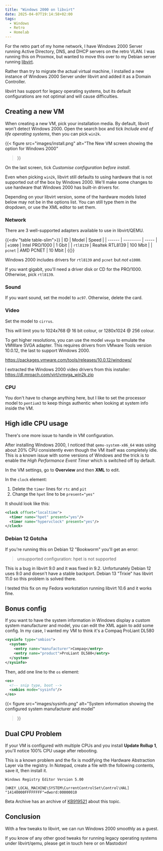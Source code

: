 ```yaml
---
title: "Windows 2000 on libvirt"
date: 2025-04-07T19:14:58+02:00
tags:
  - Windows
  - Retro
  - Homelab
---
```


For the retro part of my home network, I have Windows 2000 Server running
Active Directory, DNS, and DHCP servers on the retro VLAN.
I was running this on Proxmox, but wanted to move this over to my Debian server running [libvirt].

Rather than try to migrate the actual virtual machine, I installed a new instance
of Windows 2000 Server under libvirt and added it as a Domain Controller.

libvirt has support for legacy operating systems, but its default configurations
are not optimal and will cause difficulties.

[libvirt]: https://libvirt.org/

## Creating a new VM

When creating a new VM, pick your installation media. By default, libvirt won't
detect Windows 2000. Open the search box and tick *Include end of life operating systems*,
then you can pick `win2k`.

{{< figure
    src="images/install.png"
    alt="The New VM screen showing the option for Windows 2000"
>}}

On the last screen, tick *Customise configuration before install*.

Even when picking `win2k`, libvirt still defaults to using hardware that is not
supported out of the box by Windows 2000. We'll make some changes to use hardware
that Windows 2000 has built-in drivers for.

Depending on your libvirt version, some of the hardware models listed below may
not be in the options list. You can still type them in the dropdown, or use the XML
editor to set them.

### Network

There are 3 well-supported adapters available to use in libvirt/QEMU.

{{<div "table table-slim">}}
| ID          | Model            | Speed    |
| ------      | ---------        | -----    |
| `e1000`     | Intel PRO/1000   | 1 Gbit   |
| `rtl8139`   | Realtek RTL8139  | 100 Mbit |
| `pcnet`     | AMD PCNET        | 10 Mbit  |
{{</div>}}

Windows 2000 includes drivers for `rtl8139` and `pcnet` but *not* `e1000`.

If you want gigabit, you'll need a driver disk or CD for the PRO/1000. Otherwise, pick `rtl8139`.

### Sound

If you want sound, set the model to `ac97`. Otherwise, delete the card.

### Video

Set the model to `cirrus`.

This will limit you to 1024x768 @ 16 bit colour, or 1280x1024 @ 256 colour.

To get higher resolutions, you can use the model `vmvga` to emulate the VMWare SVGA adapter.
This requires drivers from VMware Tools version 10.0.12, the last to support Windows 2000.

https://packages.vmware.com/tools/releases/10.0.12/windows/

I extracted the Windows 2000 video drivers from this installer:
https://dl.mroach.com/virt/vmvga_win2k.zip

### CPU

You don't have to change anything here, but I like to set the processor model to `pentium3`
to keep things authentic when looking at system info inside the VM.

## High idle CPU usage

There's one more issue to handle in VM configuration.

After installing Windows 2000, I noticed that `qemu-system-x86_64` was using about
20% CPU consistently even though the VM itself was completely idle.
This is a known issue with some versions of Windows and the trick is to enable
the *High Performance Event Timer* which is switched off by default.

In the VM settings, go to **Overview** and then **XML** to edit.

In the `clock` element:

1. Delete the `timer` lines for `rtc` and `pit`
2. Change the `hpet` line to be `present="yes"`

It should look like this:

```xml
<clock offset="localtime">
  <timer name="hpet" present="yes"/>
  <timer name="hypervclock" present="yes"/>
</clock>
```

### Debian 12 Gotcha

If you're running this on Debian 12 "Bookworm" you'll get an error:

> unsupported configuration: hpet is not supported

This is a bug in libvirt 9.0 and it was fixed in 9.2. Unfortunately Debian 12
uses 9.0 and doesn't have a stable backport. Debian 13 "Trixie" has libvirt 11.0
so this problem is solved there.

I tested this fix on my Fedora workstation running libvirt 10.6 and it works fine.

## Bonus config

If you want to have the system information in Windows display a custom system
manufacturer and model, you can edit the XML again to add some config.
In my case, I wanted my VM to think it's a Compaq ProLiant DL580

```xml
<sysinfo type="smbios">
  <system>
    <entry name="manufacturer">Compaq</entry>
    <entry name="product">ProLiant DL580</entry>
  </system>
</sysinfo>
```

Then, add one line to the `os` element:

```xml
<os>
  <!-- snip type, boot -->
  <smbios mode="sysinfo"/>
</os>
```

{{< figure
    src="images/sysinfo.png"
    alt="System information showing the configured system manufacturer and model"
>}}


## Dual CPU Problem

If your VM is configured with multiple CPUs and you install **Update Rollup 1**,
you'll notice 100% CPU usage after rebooting.

This is a known problem and the fix is modifying the Hardware Abstraction Layer
via the registry. In Notepad, create a file with the following contents, save it,
then install it.

```
Windows Registry Editor Version 5.00

[HKEY_LOCAL_MACHINE\SYSTEM\CurrentControlSet\Control\HAL]
"14140000FFFFFFFF"=dword:00000010
```

Beta Archive has an archive of [KB919521](https://www.betaarchive.com/wiki/index.php?title=Microsoft_KB_Archive%2F919521)
about this topic.

## Conclusion

With a few tweaks to libvirt, we can run Windows 2000 smoothly as a guest.

If you know of any other good tweaks for running legacy operating systems under
libvirt/qemu, please get in touch here or on Mastodon!
